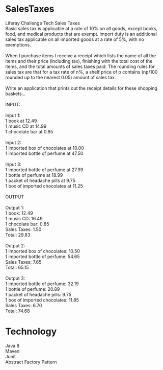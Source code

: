 # SalesTaxes
 Liferay Challenge Tech Sales Taxes
 <br />
 Basic sales tax is applicable at a rate of 10% on all goods, except books, food, and medical products that are exempt. Import duty is an additional sales tax applicable on all imported goods at a rate of 5%, with no exemptions.<br />
<br />
When I purchase items I receive a receipt which lists the name of all the items and their price (including tax), finishing with the total cost of the items, and the total amounts of sales taxes paid. The rounding rules for sales tax are that for a tax rate of n%, a shelf price of p contains (np/100 rounded up to the nearest 0.05) amount of sales tax.<br />
<br />
Write an application that prints out the receipt details for these shopping baskets...<br />
<br />
INPUT:<br />
<br />
Input 1:<br />
1 book at 12.49<br />
1 music CD at 14.99<br />
1 chocolate bar at 0.85<br />
<br />
Input 2:<br />
1 imported box of chocolates at 10.00<br />
1 imported bottle of perfume at 47.50<br />
<br />
Input 3:<br />
1 imported bottle of perfume at 27.99<br />
1 bottle of perfume at 18.99<br />
1 packet of headache pills at 9.75<br />
1 box of imported chocolates at 11.25<br />
<br />
OUTPUT<br />
<br />
Output 1:<br />
1 book: 12.49<br />
1 music CD: 16.49<br />
1 chocolate bar: 0.85<br />
Sales Taxes: 1.50<br />
Total: 29.83<br />
<br />
Output 2:<br />
1 imported box of chocolates: 10.50<br />
1 imported bottle of perfume: 54.65<br />
Sales Taxes: 7.65<br />
Total: 65.15<br />
<br />
Output 3:<br />
1 imported bottle of perfume: 32.19<br />
1 bottle of perfume: 20.89<br />
1 packet of headache pills: 9.75<br />
1 box of imported chocolates: 11.85<br />
Sales Taxes: 6.70<br />
Total: 74.68

# Technology

Java 8 <br />
Maven<br />
Junit<br />
Abstract Factory Pattern
